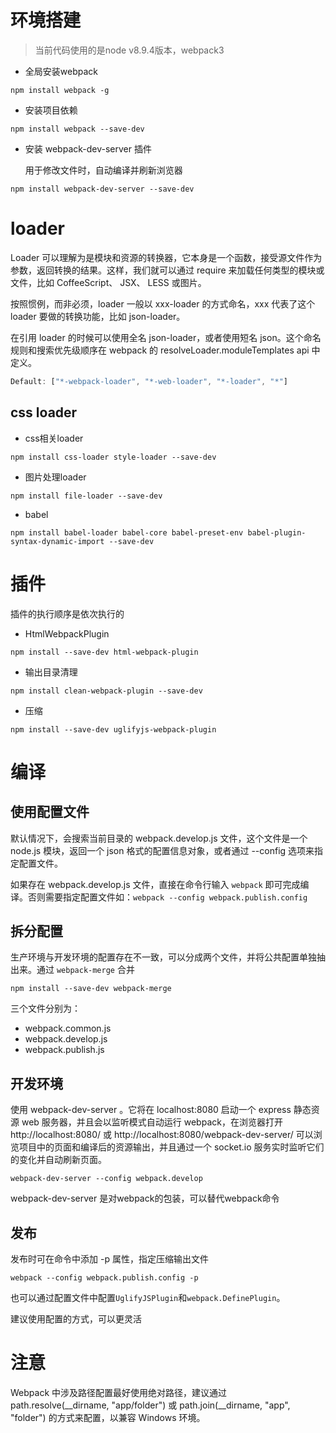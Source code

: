 # 环境搭建

>当前代码使用的是node v8.9.4版本，webpack3

- 全局安装webpack

```
npm install webpack -g
```

- 安装项目依赖

```
npm install webpack --save-dev
```

- 安装 webpack-dev-server 插件

    用于修改文件时，自动编译并刷新浏览器 

```
npm install webpack-dev-server --save-dev
```

# loader

Loader 可以理解为是模块和资源的转换器，它本身是一个函数，接受源文件作为参数，返回转换的结果。这样，我们就可以通过 require 来加载任何类型的模块或文件，比如 CoffeeScript、 JSX、 LESS 或图片。

按照惯例，而非必须，loader 一般以 xxx-loader 的方式命名，xxx 代表了这个 loader 要做的转换功能，比如 json-loader。

在引用 loader 的时候可以使用全名 json-loader，或者使用短名 json。这个命名规则和搜索优先级顺序在 webpack 的 resolveLoader.moduleTemplates api 中定义。

```javascript
Default: ["*-webpack-loader", "*-web-loader", "*-loader", "*"]
```

## css loader

- css相关loader

```
npm install css-loader style-loader --save-dev
```

- 图片处理loader

```
npm install file-loader --save-dev
```

- babel

```
npm install babel-loader babel-core babel-preset-env babel-plugin-syntax-dynamic-import --save-dev  
```

# 插件

插件的执行顺序是依次执行的

- HtmlWebpackPlugin

```
npm install --save-dev html-webpack-plugin
```

- 输出目录清理

```
npm install clean-webpack-plugin --save-dev
```

- 压缩

```
npm install --save-dev uglifyjs-webpack-plugin
```

# 编译

## 使用配置文件

默认情况下，会搜索当前目录的 webpack.develop.js 文件，这个文件是一个 node.js 模块，返回一个 json 格式的配置信息对象，或者通过 --config 选项来指定配置文件。

如果存在 webpack.develop.js 文件，直接在命令行输入 `webpack` 即可完成编译。否则需要指定配置文件如：`webpack --config webpack.publish.config`

## 拆分配置

生产环境与开发环境的配置存在不一致，可以分成两个文件，并将公共配置单独抽出来。通过 `webpack-merge` 合并

```
npm install --save-dev webpack-merge
```

三个文件分别为：

- webpack.common.js
- webpack.develop.js
- webpack.publish.js

## 开发环境

使用 webpack-dev-server 。它将在 localhost:8080 启动一个 express 静态资源 web 服务器，并且会以监听模式自动运行 webpack，在浏览器打开 http://localhost:8080/ 或 http://localhost:8080/webpack-dev-server/ 可以浏览项目中的页面和编译后的资源输出，并且通过一个 socket.io 服务实时监听它们的变化并自动刷新页面。

```
webpack-dev-server --config webpack.develop
```

webpack-dev-server 是对webpack的包装，可以替代webpack命令

## 发布

发布时可在命令中添加 -p 属性，指定压缩输出文件

```
webpack --config webpack.publish.config -p
```

也可以通过配置文件中配置`UglifyJSPlugin`和`webpack.DefinePlugin`。

建议使用配置的方式，可以更灵活

# 注意

Webpack 中涉及路径配置最好使用绝对路径，建议通过 path.resolve(__dirname, "app/folder") 或 path.join(__dirname, "app", "folder") 的方式来配置，以兼容 Windows 环境。